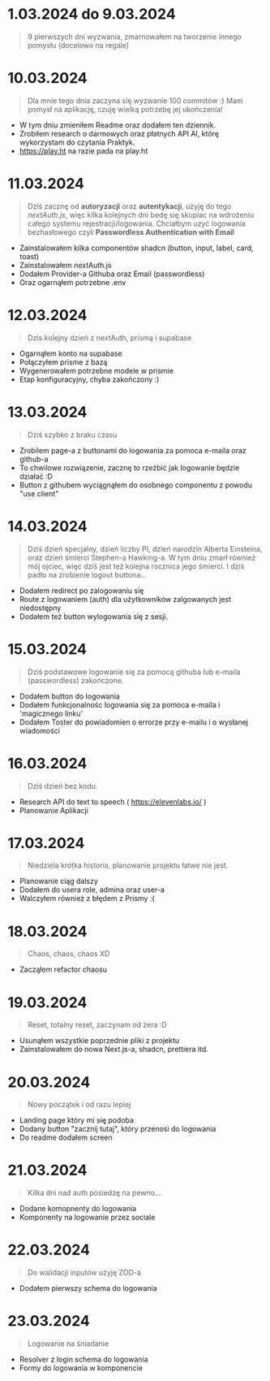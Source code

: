 # 1.03.2024 do 9.03.2024

> 9 pierwszych dni wyzwania, zmarnowałem na tworzenie innego pomysłu (docelowo na regale)

# 10.03.2024

> Dla mnie tego dnia zaczyna się wyzwanie 100 commitów :)
> Mam pomysł na aplikację, czuję wielką potrzebę jej ukończenia!

-   W tym dniu zmieniłem Readme oraz dodałem ten dziennik.
-   Zrobiłem research o darmowych oraz płatnych API AI, którę wykorzystam do czytania Praktyk.
-   https://play.ht na razie pada na play.ht

# 11.03.2024

> Dziś zacznę od **autoryzacji** oraz **autentykacji**, użyję do tego _nextAuth.js_,
> więc kilka kolejnych dni bedę się skupiac na wdrożeniu całego systemu rejestracji/logowania.
> Chciałbym uzyć logowania bezhasłowego czyli **Passwordless Authentication with Email**

-   Zainstalowałem kilka componentów shadcn (button, input, label, card, toast)
-   Zainstalowałem nextAuth.js
-   Dodałem Provider-a Githuba oraz Email (passwordless)
-   Oraz ogarnąłem potrzebne .env

# 12.03.2024

> Dzis kolejny dzień z nextAuth, prismą i supabase

-   Ogarnąłem konto na supabase
-   Połączyłem prisme z bazą
-   Wygenerowałem potrzebne modele w prismie
-   Etap konfiguracyjny, chyba zakończony :)

# 13.03.2024

> Dziś szybko z braku czasu

-   Zrobilem page-a z buttonami do logowania za pomoca e-maila oraz github-a
-   To chwilowe rozwiązenie, zacznę to rzeźbić jak logowanie będzie działać :D
-   Button z githubem wyciągnąłem do osobnego componentu z powodu "use client"

# 14.03.2024

> Dziś dzień specjalny, dzień liczby PI, dzień narodzin Alberta Einsteina,
> oraz dzień śmierci Stephen-a Hawking-a.
> W tym dniu zmarł również mój ojciec, więc dziś jest też kolejna rocznica jego śmierci.
> I dziś padło na zrobienie logout buttona...

-   Dodałem redirect po zalogowaniu się
-   Route z logowaniem (auth) dla użytkowników zalgowanych jest niedostępny
-   Dodałem też button wylogowania się z sesji.

# 15.03.2024

> Dziś podstawowe logowanie się za pomocą githuba lub e-maila (passwordless) zakończone.

-   Dodałem button do logowania
-   Dodałem funkcjonalnośc logowania się za pomoca e-maila i 'magicznego linku'
-   Dodałem Toster do powiadomien o errorze przy e-mailu i o wysłanej wiadomości

# 16.03.2024

> Dziś dzień bez kodu.

-   Research API do text to speech ( https://elevenlabs.io/ )
-   Planowanie Aplikacji

# 17.03.2024

> Niedziela krótka historia, planowanie projektu łatwe nie jest.

-   Planowanie ciąg dalszy
-   Dodałem do usera role, admina oraz user-a
-   Walczyłem również z błędem z Prismy :(

# 18.03.2024

> Chaos, chaos, chaos XD

-   Zacząłem refactor chaosu

# 19.03.2024

> Reset, totalny reset, zaczynam od zera :D

- Usunąłem wszystkie poprzednie pliki z projektu
- Zainstalowałem do nowa Next.js-a, shadcn, prettiera itd.

# 20.03.2024

> Nowy początek i od razu lepiej

- Landing page który mi się podoba
- Dodany button "zacznij tutaj", który przenosi do logowania
- Do readme dodałem screen

# 21.03.2024

> Kilka dni nad auth posiedzę na pewno...

- Dodane komopnenty do logowania
- Komponenty na logowanie przez sociale

# 22.03.2024

> Do walidacji inputów użyję ZOD-a

- Dodałem pierwszy schema do logowania

# 23.03.2024

> Logowanie na śniadanie

- Resolver z login schema do logowania
- Formy do logowania w komponencie